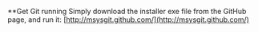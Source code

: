 **Get Git running
Simply download the installer exe file from the GitHub page, and run it:
[http://msysgit.github.com/](http://msysgit.github.com/)